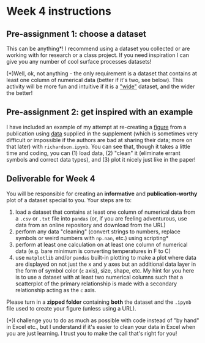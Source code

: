 # Week 4 instructions

## Pre-assignment 1: choose a dataset
This can be anything*! I recommend using a dataset you collected or are working with for research or a class project. If you need inspiration I can give you any number of cool surface processes datasets! 

(*)Well, ok, not anything - the only requirement is a dataset that contains at least one column of numerical data (better if it's two, see below). This activity will be more fun and intuitive if it is a ["wide"](https://en.wikipedia.org/wiki/Wide_and_narrow_data) dataset, and the wider the better!

## Pre-assignment 2: get inspired with an example
I have included an example of my attempt at re-creating a [figure](https://github.com/jmdelvecchio/geol437-fa24/blob/main/0923/Richardson_et_al_Fig2.png) from a publication using [data](https://github.com/jmdelvecchio/geol437-fa24/blob/main/0923/2019149_TableDR1.csv) supplied in the supplement (which is sometimes very difficult or impossible if the authors are bad at sharing their data; more on that later) with `richardson.ipynb`. You can see that, though it takes a little time and coding, you can (1) load data, (2) "clean" it (eliminate errant symbols and correct data types), and (3) plot it nicely just like in the paper! 

## Deliverable for Week 4

You will be responsible for creating an <b>informative</b> and <b>publication-worthy</b> plot of a dataset special to you. Your steps are to:
1. load a dataset that contains at least one column of numerical data from a `.csv` or `.txt` file into `pandas` (or, if you are feeling adventurous, use data from an online repository and download from the URL)
2. perform any data "cleaning" (convert strings to numbers, replace symbols or weird numbers with `np.nan`, etc.) using scripting*
3. perform at least one calculation on at least one column of numerical data (e.g. bare minimum is converting temperatures in F to C)
4. use `matplotlib` and/or `pandas` built-in plotting to make a plot where data are displayed on not just the x and y axes but an additional data layer in the form of symbol color (`c` axis), size, shape, etc. My hint for you here is to use a dataset with at least two numerical columns such that a scatterplot of the primary relationship is made with a secondary relationship acting as the `c` axis. 

Please turn in a <b>zipped folder</b> containing <b>both</b> the dataset and the `.ipynb` file used to create your figure (unless using a URL). 

(*)I challenge you to do as much as possible with code instead of "by hand" in Excel etc., but I understand if it's easier to clean your data in Excel when you are just learning. I trust you to make the call that's right for you!